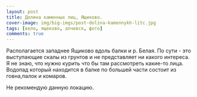 ```yaml
---
layout: post
title: Долина каменных лиц, Ящиково.
cover-image: img/big-imgs/post-dolina-kamennykh-litc.jpg
tags: [вело, ящеково, алчевск, фото]
comments: true
---
```


Располагается западнее Ящиково вдоль балки и р. Белая. По сути - это выступающие скалы из грунтов и не представляет ни какого интереса. Я не знаю, что нужно курить что бы там рассмотреть какие-то лица. Водопад который находится в балке по большей части состоит из говна,палок и комаров.

Не рекомендую данную локацию. 
